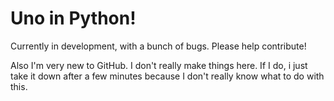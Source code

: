 # Uno in Python!
Currently in development, with a bunch of bugs. Please help contribute!

Also I'm very new to GitHub. I don't really make things here. If I do, i just take it down after a few minutes because I don't really know what to do with this.
